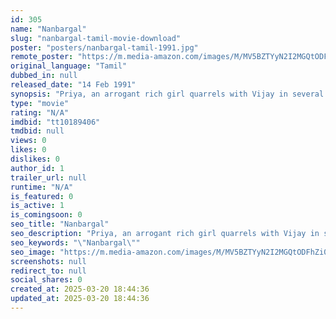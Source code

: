 ```yaml
---
id: 305
name: "Nanbargal"
slug: "nanbargal-tamil-movie-download"
poster: "posters/nanbargal-tamil-1991.jpg"
remote_poster: "https://m.media-amazon.com/images/M/MV5BZTYyN2I2MGQtODFhZi00OWYwLWFiNjMtODI1MDU3NDIwMjRmXkEyXkFqcGdeQXVyMTEzNzg0Mjkx._V1_SX300.jpg"
original_language: "Tamil"
dubbed_in: null
released_date: "14 Feb 1991"
synopsis: "Priya, an arrogant rich girl quarrels with Vijay in several instances. Later, she falls in love with him when he saves her from a danger. But, her father intends to break their relationship."
type: "movie"
rating: "N/A"
imdbid: "tt10189406"
tmdbid: null
views: 0
likes: 0
dislikes: 0
author_id: 1
trailer_url: null
runtime: "N/A"
is_featured: 0
is_active: 1
is_comingsoon: 0
seo_title: "Nanbargal"
seo_description: "Priya, an arrogant rich girl quarrels with Vijay in several instances. Later, she falls in love with him when he saves her from a danger. But, her father intends to break their relationship."
seo_keywords: "\"Nanbargal\""
seo_image: "https://m.media-amazon.com/images/M/MV5BZTYyN2I2MGQtODFhZi00OWYwLWFiNjMtODI1MDU3NDIwMjRmXkEyXkFqcGdeQXVyMTEzNzg0Mjkx._V1_SX300.jpg"
screenshots: null
redirect_to: null
social_shares: 0
created_at: 2025-03-20 18:44:36
updated_at: 2025-03-20 18:44:36
---
```


